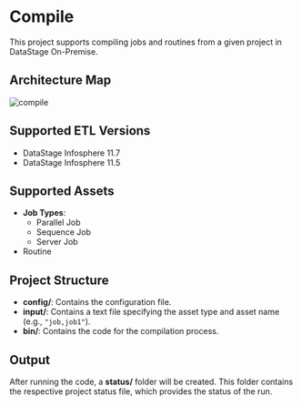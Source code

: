 # Compile

This project supports compiling jobs and routines from a given project in DataStage On-Premise.

## Architecture Map
![compile](https://github.com/user-attachments/assets/3f183336-2d9f-44ae-9f57-b9494fc37054)

## Supported ETL Versions
- DataStage Infosphere 11.7
- DataStage Infosphere 11.5

## Supported Assets
- **Job Types**:
  - Parallel Job
  - Sequence Job
  - Server Job
- Routine

## Project Structure

- **config/**: Contains the configuration file.
- **input/**: Contains a text file specifying the asset type and asset name (e.g., `"job,job1"`).
- **bin/**: Contains the code for the compilation process.

## Output

After running the code, a **status/** folder will be created. This folder contains the respective project status file, which provides the status of the run.

